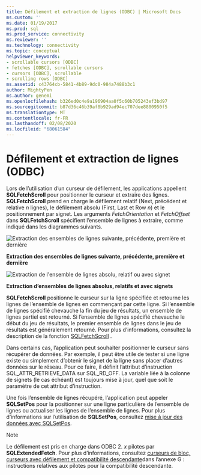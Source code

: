 ```yaml
---
title: Défilement et extraction de lignes (ODBC) | Microsoft Docs
ms.custom: ''
ms.date: 01/19/2017
ms.prod: sql
ms.prod_service: connectivity
ms.reviewer: ''
ms.technology: connectivity
ms.topic: conceptual
helpviewer_keywords:
- scrollable cursors [ODBC]
- fetches [ODBC], scrollable cursors
- cursors [ODBC], scrollable
- scrolling rows [ODBC]
ms.assetid: c43764cb-5841-4b89-9dc0-984a7488b3c1
author: MightyPen
ms.author: genemi
ms.openlocfilehash: b326ed0c4e9a196904aa0f5c60b705243ef3bd97
ms.sourcegitcommit: b87d36c46b39af8b929ad94ec707dee8800950f5
ms.translationtype: MT
ms.contentlocale: fr-FR
ms.lasthandoff: 02/08/2020
ms.locfileid: "68061584"
---
```

# <a name="scrolling-and-fetching-rows-odbc"></a>Défilement et extraction de lignes (ODBC)
Lors de l’utilisation d’un curseur de défilement, les applications appellent **SQLFetchScroll** pour positionner le curseur et extraire des lignes. **SQLFetchScroll** prend en charge le défilement relatif (Next, précédent et relative *n* lignes), le défilement absolu (First, Last et Row *n*) et le positionnement par signet. Les arguments *FetchOrientation* et *FetchOffset* dans **SQLFetchScroll** spécifient l’ensemble de lignes à extraire, comme indiqué dans les diagrammes suivants.  
  
 ![Extraction des ensembles de lignes suivante, précédente, première et dernière](../../../odbc/reference/develop-app/media/pr20_2.gif "pr20_2")  
  
 **Extraction des ensembles de lignes suivante, précédente, première et dernière**  
  
 ![Extraction de l'ensemble de lignes absolu, relatif ou avec signet](../../../odbc/reference/develop-app/media/pr20_1.gif "pr20_1")  
  
 **Extraction d’ensembles de lignes absolus, relatifs et avec signets**  
  
 **SQLFetchScroll** positionne le curseur sur la ligne spécifiée et retourne les lignes de l’ensemble de lignes en commençant par cette ligne. Si l’ensemble de lignes spécifié chevauche la fin du jeu de résultats, un ensemble de lignes partiel est retourné. Si l’ensemble de lignes spécifié chevauche le début du jeu de résultats, le premier ensemble de lignes dans le jeu de résultats est généralement retourné. Pour plus d’informations, consultez la description de la fonction [SQLFetchScroll](../../../odbc/reference/syntax/sqlfetchscroll-function.md) .  
  
 Dans certains cas, l’application peut souhaiter positionner le curseur sans récupérer de données. Par exemple, il peut être utile de tester si une ligne existe ou simplement d’obtenir le signet de la ligne sans placer d’autres données sur le réseau. Pour ce faire, il définit l’attribut d’instruction SQL_ATTR_RETRIEVE_DATA sur SQL_RD_OFF. La variable liée à la colonne de signets (le cas échéant) est toujours mise à jour, quel que soit le paramètre de cet attribut d’instruction.  
  
 Une fois l’ensemble de lignes récupéré, l’application peut appeler **SQLSetPos** pour la positionner sur une ligne particulière de l’ensemble de lignes ou actualiser les lignes de l’ensemble de lignes. Pour plus d’informations sur l’utilisation de **SQLSetPos**, consultez [mise à jour des données avec SQLSetPos](../../../odbc/reference/develop-app/updating-data-with-sqlsetpos.md).  
  
> [!NOTE]  
>  Le défilement est pris en charge dans ODBC 2. *x* pilotes par **SQLExtendedFetch**. Pour plus d’informations, consultez [curseurs de bloc, curseurs avec défilement et compatibilité descendante](../../../odbc/reference/appendixes/block-cursors-scrollable-cursors-and-backward-compatibility.md)dans l’annexe G : instructions relatives aux pilotes pour la compatibilité descendante.
